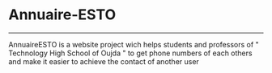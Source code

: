 # Annuaire-ESTO #
---
AnnuaireESTO is a website project wich helps students and professors of " Technology High School of Oujda " to get phone numbers of each others and make it easier to achieve the contact of another user
